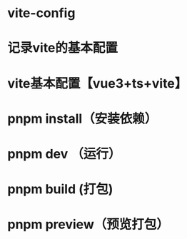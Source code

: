 # vite-config
# 记录vite的基本配置

# vite基本配置【vue3+ts+vite】

# pnpm install（安装依赖）
# pnpm dev （运行）
# pnpm build (打包)
# pnpm preview（预览打包）